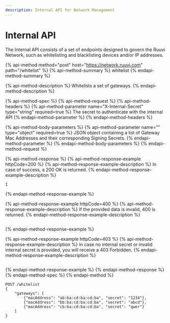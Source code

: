 ```yaml
---
description: Internal API for Network Management
---
```


# Internal API

The Internal API consists of a set of endpoints designed to govern the Ruuvi Network, such as whitelisting and blacklisting devices and/or IP addresses.

{% api-method method="post" host="https://network.ruuvi.com" path="/whitelist" %}
{% api-method-summary %}
whitelist
{% endapi-method-summary %}

{% api-method-description %}
Whitelists a set of gateways.
{% endapi-method-description %}

{% api-method-spec %}
{% api-method-request %}
{% api-method-headers %}
{% api-method-parameter name="X-Internal-Secret" type="string" required=true %}
The secret to authenticate with the internal API
{% endapi-method-parameter %}
{% endapi-method-headers %}

{% api-method-body-parameters %}
{% api-method-parameter name="" type="object" required=true %}
JSON object containing a list of Gateway Mac Addresses and their corresponding Signing Secrets.
{% endapi-method-parameter %}
{% endapi-method-body-parameters %}
{% endapi-method-request %}

{% api-method-response %}
{% api-method-response-example httpCode=200 %}
{% api-method-response-example-description %}
In case of success, a 200 OK is returned.
{% endapi-method-response-example-description %}

```
I
```
{% endapi-method-response-example %}

{% api-method-response-example httpCode=400 %}
{% api-method-response-example-description %}
If the provided data is invalid, 400 is returned.
{% endapi-method-response-example-description %}

```

```
{% endapi-method-response-example %}

{% api-method-response-example httpCode=403 %}
{% api-method-response-example-description %}
In case no internal secret or invalid internal secret is provided, you will receive a 403 Forbidden.
{% endapi-method-response-example-description %}

```

```
{% endapi-method-response-example %}
{% endapi-method-response %}
{% endapi-method-spec %}
{% endapi-method %}

```text
POST /whitelist
{
    "gateways": [
        {"macAddress": "ab:ba:cd:ba:cd:ba", "secret": "1234"},
        {"macAddress": "bb:ba:cd:ba:cd:ba", "secret": "abcd"},
        {"macAddress": "cb:ba:cd:ba:cd:ba", "secret": "qwer"}
    ]
}

```

